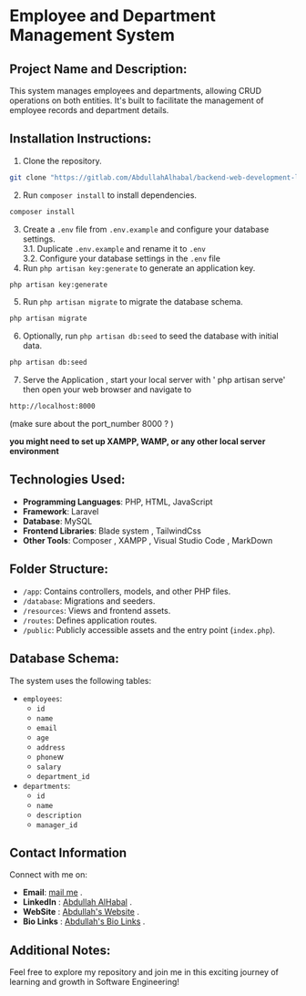 # Employee and Department Management System

## Project Name and Description:
This system manages employees and departments, allowing CRUD operations on both entities. It's built to facilitate the management of employee records and department details.

## Installation Instructions:
1. Clone the repository.
```bash
git clone "https://gitlab.com/AbdullahAlhabal/backend-web-development-laravel.git"
```
2. Run `composer install` to install dependencies.
```bash
composer install
```
3. Create a `.env` file from `.env.example` and configure your database settings.</br>
  3.1. Duplicate `.env.example` and rename it to `.env` </br>
  3.2. Configure your database settings in the `.env` file </br>
4. Run `php artisan key:generate` to generate an application key.
```bash
php artisan key:generate
```
5. Run `php artisan migrate` to migrate the database schema.
```bash
php artisan migrate
```
6. Optionally, run `php artisan db:seed` to seed the database with initial data.
```bash
php artisan db:seed
```
7. Serve the Application , start your local server with ' php artisan serve' then open your web browser and navigate to
```bash
http://localhost:8000
```
(make sure about the port_number 8000 ? )

**you might need to set up XAMPP, WAMP, or any other local server environment**

## Technologies Used:
- **Programming Languages**: PHP, HTML, JavaScript
- **Framework**: Laravel
- **Database**: MySQL
- **Frontend Libraries**: Blade system , TailwindCss
- **Other Tools**: Composer , XAMPP , Visual Studio Code , MarkDown 

## Folder Structure:
- `/app`: Contains controllers, models, and other PHP files.
- `/database`: Migrations and seeders.
- `/resources`: Views and frontend assets.
- `/routes`: Defines application routes.
- `/public`: Publicly accessible assets and the entry point (`index.php`).

## Database Schema:
The system uses the following tables:
- `employees`: 
  - `id`
  - `name`
  - `email`
  - `age`
  - `address`
  - `phone`w
  - `salary`
  - `department_id`
- `departments`:
  - `id`
  - `name`
  - `description`
  - `manager_id`

## Contact Information
Connect with me on:
- **Email**: [mail me](mailto:dbnkalhbalb@gmail.com) .
- **LinkedIn** : [Abdullah AlHabal](https://www.linkedin.com/in/engabdullahalhabal/) .
- **WebSite** : [Abdullah's Website](http://abdullah.infinityfreeapp.com/) .
- **Bio Links** : [Abdullah's Bio Links](https://abdullahalhbal.bio.link/) .

## Additional Notes:
Feel free to explore my repository and join me in this exciting journey of learning and growth in Software Engineering!
